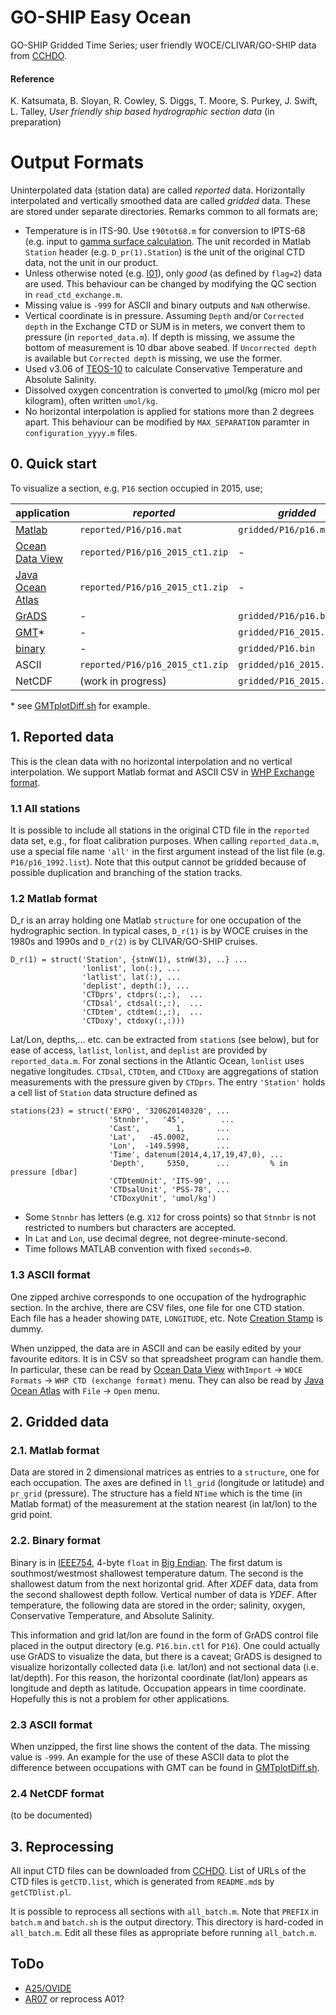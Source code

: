 # GO-SHIP Easy Ocean
GO-SHIP Gridded Time Series; user friendly WOCE/CLIVAR/GO-SHIP data from [CCHDO](https://cchdo.ucsd.edu).

#### Reference
K. Katsumata, B. Sloyan, R. Cowley, S. Diggs, T. Moore, S. Purkey, J. Swift, L. Talley, _User friendly ship based hydrographic section data_ (in preparation)


# Output Formats

Uninterpolated data (station data) are called _reported_ data. Horizontally interpolated and vertically smoothed data are called _gridded_ data. These are stored under separate directories. Remarks common to all formats are;
+ Temperature is in ITS-90. Use `t90tot68.m` for conversion to IPTS-68 (e.g. input to [gamma surface calculation](http://www.teos-10.org/preteos10_software/neutral_density.html). The unit recorded in Matlab `Station` header (e.g. `D_pr(1).Station`) is the unit of the original CTD data, not the unit in our product.
+ Unless otherwise noted (e.g. [I01](https://github.com/kkats/WOCE-GO-SHIP-clean-sections/tree/master/I01/)), only _good_ (as defined by `flag=2`) data are used. This behaviour
can be changed by modifying the QC section in `read_ctd_exchange.m`.
+ Missing value is `-999` for ASCII and binary outputs and `NaN` otherwise.
+ Vertical coordinate is in pressure. Assuming `Depth` and/or `Corrected depth` in the Exchange CTD or SUM is in meters, we convert them to pressure (in `reported_data.m`). If depth is missing, we assume the bottom of measurement is 10 dbar above seabed. If `Uncorrected depth` is available but `Corrected depth` is missing, we use the former.
+ Used v3.06 of [TEOS-10](http://www.teos-10.org/software.htm) to calculate Conservative Temperature and Absolute Salinity.
+ Dissolved oxygen concentration is converted to μmol/kg (micro mol per kilogram), often written `umol/kg`.
+ No horizontal interpolation is applied for stations more than 2 degrees apart. This behaviour can be modified by `MAX_SEPARATION` paramter in `configuration_yyyy.m` files.

## 0. Quick start
To visualize a section, e.g. `P16` section occupied in 2015, use;

| application | _reported_ | _gridded_ |
|-|-|-|
|[Matlab](https://stackoverflow.blog/2017/10/31/disliked-programming-languages/) |`reported/P16/p16.mat`|`gridded/P16/p16.mat`|
|[Ocean Data View](https://odv.awi.de/)|`reported/P16/p16_2015_ct1.zip`| - |
| [Java Ocean Atlas](http://joa.ucsd.edu/joa)|`reported/P16/p16_2015_ct1.zip`| - |
|[GrADS](http://cola.gmu.edu/grads/)|-|`gridded/P16/p16.bin.ctl`|
|[GMT](http://gmt.soest.hawaii.edu/)*|-|`gridded/P16_2015.xyz.gz`|
|[binary](https://en.wikipedia.org/wiki/IEEE_754)|-|`gridded/P16.bin`|
|ASCII|`reported/P16/p16_2015_ct1.zip`|`gridded/p16_2015.xyz.gz`|
|NetCDF|(work in progress)|`gridded/P16_2015.nc`|

\* see [GMTplotDiff.sh](https://github.com/kkats/WOCE-GO-SHIP-clean-sections/blob/master/GMTplotDiff.sh) for example.


## 1. Reported data

This is the clean data with no horizontal interpolation and no vertical interpolation.
We support Matlab format
and ASCII CSV in [WHP Exchange format](https://cchdo.ucsd.edu/formats).

### 1.1 All stations
It is possible to include all stations in the original CTD file in the `reported` data set, e.g., for float calibration purposes.
When calling `reported_data.m`, use a special file name `'all'` in the first argument
instead of the list file (e.g. `P16/p16_1992.list`). Note that this output cannot be
gridded because of possible duplication and branching of the station tracks.

### 1.2 Matlab format
D_r is an array holding one Matlab `structure` for one occupation of the hydrographic section.
In typical cases, `D_r(1)` is by WOCE cruises in the 1980s and 1990s and `D_r(2)` is by
CLIVAR/GO-SHIP cruises.

~~~
D_r(1) = struct('Station', {stnW(1), stnW(3), ..} ...
                'lonlist', lon(:), ...
                'latlist', lat(:), ...
                'deplist', depth(:), ...
                'CTDprs', ctdprs(:,:),  ...
                'CTDsal', ctdsal(:,:),  ...
                'CTDtem', ctdtem(:,:),  ...
                'CTDoxy', ctdoxy(:,:)))
~~~
Lat/Lon, depths,... etc. can be extracted from `station`s (see below), but for ease of access,
`latlist`, `lonlist`, and `deplist` are provided by `reported_data.m`.
For zonal sections in the Atlantic Ocean, `lonlist` uses negative longitudes.
`CTDsal`, `CTDtem`, and `CTDoxy` are aggregations of station measurements with the pressure given by `CTDprs`.
The entry `'Station'` holds a cell list of `Station` data structure defined as
~~~
stations(23) = struct('EXPO', '320620140320', ...
                      'Stnnbr',   '45',        ...
                      'Cast',        1,       ...
                      'Lat',   -45.0002,      ...
                      'Lon',  -149.5998,      ...
                      'Time', datenum(2014,4,17,19,47,0), ...
                      'Depth',     5350,      ...         % in pressure [dbar]
                      'CTDtemUnit', 'ITS-90', ...
                      'CTDsalUnit', 'PSS-78', ...
                      'CTDoxyUnit', 'umol/kg')
~~~
+ Some `Stnnbr` has letters (e.g. `X12` for cross points) so that `Stnnbr` is not restricted to numbers but characters are accepted.
+ In `Lat` and `Lon`, use decimal degree, not degree-minute-second.
+ Time follows MATLAB convention with fixed `seconds=0`.

### 1.3 ASCII format
One zipped archive corresponds to one occupation of the hydrographic section. In the
archive, there are CSV files, one file for one CTD station. Each file has a header
showing `DATE`, `LONGITUDE`, etc. Note [Creation Stamp](https://exchange-format.readthedocs.io/en/latest/common.html#file-requirements) is dummy.

When unzipped, the data are in ASCII and can be easily edited by your favourite
editors. It is in CSV so that spreadsheet program can handle them. In particular,
these can be read by [Ocean Data View](https://odv.awi.de/) with`Import` → `WOCE Formats` → `WHP CTD (exchange format)` menu.
They can also be read
by [Java Ocean Atlas](http://joa.ucsd.edu/joa) with `File` → `Open` menu.

## 2. Gridded data

### 2.1. Matlab format
Data are stored in 2 dimensional matrices as entries to a `structure`, one for each
occupation. The axes are defined in `ll_grid`
(longitude or latitude) and `pr_grid` (pressure). The structure has a field `NTime`
which is the time (in Matlab format) of the measurement at the station nearest
(in lat/lon) to the grid point.

### 2.2. Binary format
Binary is in [IEEE754](https://en.wikipedia.org/wiki/IEEE_754), 4-byte `float` in
[Big Endian](https://en.wikipedia.org/wiki/Endianness). The first datum is southmost/westmost
shallowest temperature datum. The second is the shallowest datum from the next horizontal grid.
After _XDEF_ data, data from the second shallowest depth follow. Vertical number
of data is _YDEF_. After temperature, the following data are stored in the order;
salinity, oxygen, Conservative Temperature, and Absolute Salinity.

This information and grid lat/lon are found in the form of GrADS control file
placed in the output directory (e.g. `P16.bin.ctl` for `P16`). One could actually
use GrADS to visualize the data, but there is a caveat;
GrADS is designed to visualize horizontally collected data (i.e. lat/lon) and not
sectional data (i.e. lat/depth). For this reason, the horizontal coordinate (lat/lon)
appears as longitude and depth as latitude. Occupation appears in time coordinate.
Hopefully this is not a problem for other applications.

### 2.3 ASCII format
When unzipped, the first line shows the content of the data. The missing value is `-999`.
An example for the use of these ASCII data to plot the difference between occupations with GMT can be found in [GMTplotDiff.sh](https://github.com/kkats/WOCE-GO-SHIP-clean-sections/blob/master/GMTplotDiff.sh).

### 2.4 NetCDF format
(to be documented)

## 3. Reprocessing

All input CTD files can be downloaded from [CCHDO](https://www.cchdo.ucsd.edu).
List of URLs of the CTD files is `getCTD.list`, which is
generated from `README.md`s by `getCTDlist.pl`.

It is possible to reprocess all sections with `all_batch.m`. Note that
`PREFIX` in `batch.m` and `batch.sh` is the output directory. This directory is hard-coded in `all_batch.m`.
Edit all these files as appropriate before running `all_batch.m`.

## ToDo

+ [A25/OVIDE](https://cchdo.ucsd.edu/search?q=OVIDE)
+ [AR07](https://cchdo.ucsd.edu/search?q=AR07) or reprocess A01?
